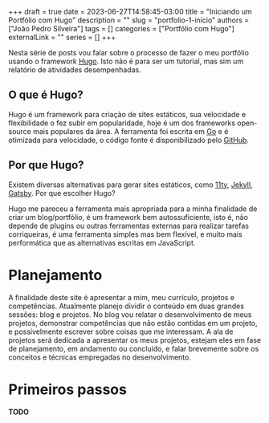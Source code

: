 +++ 
draft = true
date = 2023-06-27T14:58:45-03:00
title = "Iniciando um Portfólio com Hugo"
description = ""
slug = "portfolio-1-inicio"
authors = ["João Pedro Silveira"]
tags = []
categories = ["Portfólio com Hugo"]
externalLink = ""
series = []
+++

Nesta série de posts vou falar sobre o processo de fazer o meu portfólio usando o framework [Hugo](https://gohugo.io).
Isto não é para ser um tutorial, mas sim um relatório de atividades desempenhadas.

## O que é Hugo?

Hugo é um framework para criação de sites estáticos, sua velocidade e flexibilidade o fez subir em popularidade,
hoje é um dos frameworks open-source mais populares da área. A ferramenta foi escrita em [Go](https://go.dev) e é
otimizada para velocidade, o código fonte é disponibilizado pelo [GitHub](https://github.com/gohugoio/hugo).

## Por que Hugo?

Existem diversas alternativas para gerar sites estáticos, como [11ty](https://www.11ty.dev), [Jekyll](https://jekyllrb.com), [Gatsby](https://www.gatsbyjs.com).
Por que escolher Hugo?

Hugo me pareceu a ferramenta mais apropriada para a minha finalidade de criar um blog/portfólio, é um framework bem
autossuficiente, isto é, não depende de plugins ou outras ferramentas externas para realizar tarefas corriqueiras, é
uma ferramenta simples mas bem flexível, e muito mais performática que as alternativas escritas em JavaScript.

# Planejamento

A finalidade deste site é apresentar a mim, meu currículo, projetos e competências. Atualmente planejo dividir o conteúdo
em duas grandes sessões: blog e projetos. No blog vou relatar o desenvolvimento de meus projetos, demonstrar competências
que não estão contidas em um projeto, e possívelmente escrever sobre coisas que me interessam. A ala de projetos será
dedicada a apresentar os meus projetos, estejam eles em fase de planejamento, em andamento ou concluído, e falar
brevemente sobre os conceitos e técnicas empregadas no desenvolvimento.

# Primeiros passos

**TODO**